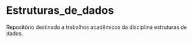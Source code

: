 # Estruturas_de_dados
Repositório destinado a trabalhos acadêmicos da disciplina estruturas de dados.
